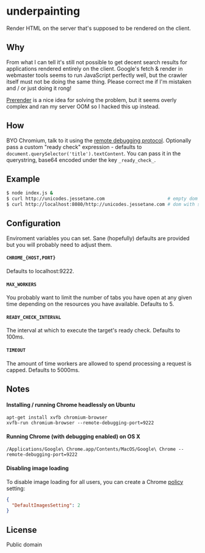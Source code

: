 # underpainting
Render HTML on the server that's supposed to be rendered on the client.

## Why
From what I can tell it's still not possible to get decent search results for applications rendered entirely on the client. Google's fetch & render in webmaster tools seems to run JavaScript perfectly well, but the crawler itself must not be doing the same thing. Please correct me if I'm mistaken and / or just doing it rong!

[Prerender](https://github.com/prerender/prerender) is a nice idea for solving the problem, but it seems overly complex and ran my server OOM so I hacked this up instead.

## How
BYO Chromium, talk to it using the [remote debugging protocol](https://developer.chrome.com/devtools/docs/debugger-protocol). Optionally pass a custom "ready check" expression - defaults to `document.querySelector('title').textContent`. You can pass it in the querystring, base64 encoded under the key `_ready_check_`.

## Example
```bash
$ node index.js &
$ curl http://unicodes.jessetane.com                       # empty dom
$ curl http://localhost:8080/http://unicodes.jessetane.com # dom with stuff
```

## Configuration
Enviroment variables you can set. Sane (hopefully) defaults are provided but you will probably need to adjust them.

#### `CHROME_{HOST,PORT}`
Defaults to localhost:9222.

#### `MAX_WORKERS`
You probably want to limit the number of tabs you have open at any given time depending on the resources you have available. Defaults to 5.

#### `READY_CHECK_INTERVAL`
The interval at which to execute the target's ready check. Defaults to 100ms.

#### `TIMEOUT`
The amount of time workers are allowed to spend processing a request is capped. Defaults to 5000ms.

## Notes

#### Installing / running Chrome headlessly on Ubuntu
``` shell
apt-get install xvfb chromium-browser
xvfb-run chromium-browser --remote-debugging-port=9222
```

#### Running Chrome (with debugging enabled) on OS X
``` shell
/Applications/Google\ Chrome.app/Contents/MacOS/Google\ Chrome --remote-debugging-port=9222
```

#### Disabling image loading
To disable image loading for all users, you can create a Chrome [policy](https://www.chromium.org/developers/how-tos/enterprise/adding-new-policies) setting:
``` json
{
  "DefaultImagesSetting": 2
}
```

## License
Public domain
